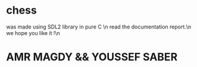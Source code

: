 # chess
was made using SDL2 library in pure C \n
read the documentation report.\n
we hope you like it !\n
# AMR MAGDY && YOUSSEF SABER
